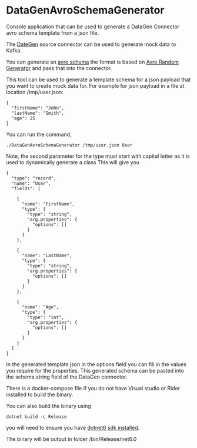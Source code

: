 # DataGenAvroSchemaGenerator
Console application that can be used to generate a DataGen Connector avro schema template from a json file.

The [DateGen](https://www.confluent.io/hub/confluentinc/kafka-connect-datagen) source connector can be used to generate mock data to Kafka.

You can generate an [avro schema](https://github.com/confluentinc/kafka-connect-datagen/blob/master/src/main/resources/product.avro) the format is based on [Avro Random Generatpr](https://github.com/confluentinc/avro-random-generator) and pass that into the connector.  

This tool can be used to generate a template schema for a json payload that you want to create mock data for. For example for json payload in a file at location /tmp/user.json:

```
{
  "firstName": "John",
  "lastName": "Smith",
  "age": 25
}
```
You can run the command,

```
./DataGenAvroSchemaGenerator /tmp/user.json User
```
Note, the second parameter for the type must start with capital letter as it is used to dynamically generate a class
This will give you 

```
{
  "type": "record",
  "name": "User",
  "fields": [

    {
      "name": "FirstName",
      "type": {
        "type": "string",
        "arg.properties": {
          "options": []
        }
      }
    },

    {
      "name": "LastName",
      "type": {
        "type": "string",
        "arg.properties": {
          "options": []
        }
      }
    },

    {
      "name": "Age",
      "type": {
        "type": "int",
        "arg.properties": {
          "options": []
        }
      }
    }
  ]
}
```

In the generated template json in the options field you can fill in the values you require for the properties.  This generated schema can be pasted into the schema.string field of the DataGen connector.

There is a docker-compose file if you do not have Visual studio or Rider installed to build the binary.

You can also build the binary using 

```
dotnet build -c Release
```

you will need to ensure you have [dotnet6 sdk installed](https://dotnet.microsoft.com/en-us/download/dotnet/6.0).

The binary will be output in folder /bin/Release/net6.0


